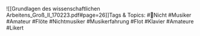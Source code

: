 
![[Grundlagen des wissenschaftlichen Arbeitens_Groß_II_170223.pdf#page=26]]Tags & Topics:
   #Nicht
   #Musiker
   #Amateur
   #Flöte
   #Nichtmusiker
   #Musikerfahrung
   #Flot
   #Klavier
   #Amateure
   #Likert